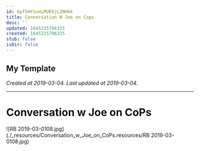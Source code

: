 ```yaml
---
id: kpf5HY1unLMUE6jL2NHkk
title: Conversation W Joe on Cops
desc: ''
updated: 1645225706325
created: 1645225706325
stub: false
isDir: false
---
```

My Template
---

_Created at 2019-03-04._
_Last updated at 2019-03-04._




---

# Conversation w Joe on CoPs


![RB 2019-03-0108.jpg](./_resources/Conversation_w_Joe_on_CoPs.resources/RB 2019-03-0108.jpg)

